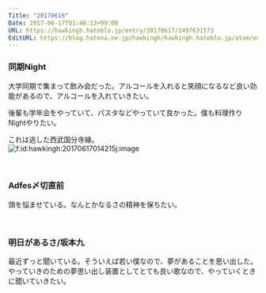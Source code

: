 ```yaml
---
Title: "20170616"
Date: 2017-06-17T01:46:13+09:00
URL: https://hawkingh.hateblo.jp/entry/20170617/1497631573
EditURL: https://blog.hatena.ne.jp/hawkingh/hawkingh.hateblo.jp/atom/entry/8599973812270756032
---
```


<h3>同期Night</h3>
<p>大学同期で集まって飲み会だった。アルコールを入れると笑顔になるなど良い効能があるので、アルコールを入れていきたい。</p>
<p>後輩も学年会をやっていて、パスタなどやっていて良かった。僕も料理作りNightやりたい。</p>
<p>これは逃した西武国分寺線。<br /><img class="hatena-fotolife" title="f:id:hawkingh:20170617014215j:image" src="http://cdn-ak.f.st-hatena.com/images/fotolife/h/hawkingh/20170617/20170617014215.jpg" alt="f:id:hawkingh:20170617014215j:image" /></p>
<p> </p>
<h3>Adfes〆切直前</h3>
<p>頭を悩ませている。なんとかなるさの精神を保ちたい。</p>
<p> </p>
<h3>明日があるさ/坂本九</h3>
<p>最近ずっと聞いている。そういえば若い僕なので、夢があることを思い出した。やっていきのための夢思い出し装置としてとても良い歌なので、やっていくときに聞いていきたい。</p>
